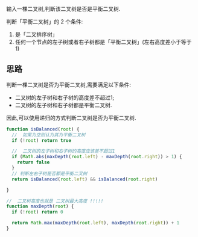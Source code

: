 输入一棵二叉树,判断该二叉树是否是平衡二叉树. 

判断「平衡二叉树」的 2 个条件: 

1. 是「二叉排序树」
2. 任何一个节点的左子树或者右子树都是「平衡二叉树」(左右高度差小于等于 1)


## 思路

判断一棵二叉树是否为平衡二叉树,需要满足以下条件: 

- 二叉树的左子树和右子树的高度差不超过1; 
- 二叉树的左子树和右子树都是平衡二叉树. 

因此,可以使用递归的方式判断二叉树是否为平衡二叉树. 


```js
function isBalanced(root) {
  //  如果为空则认为其为平衡二叉树
  if (!root) return true

  //  二叉树的左子树和右子树的高度应该差不超过1
  if (Math.abs(maxDepth(root.left) - maxDepth(root.right)) > 1) {
    return false
  }
  // 判断左右子树是否都是平衡二叉树
  return isBalanced(root.left) && isBalanced(root.right)

}

//  二叉树高度也就是 二叉树最大高度 !!!!!
function maxDepth(root) {
  if (!root) return 0

  return Math.max(maxDepth(root.left), maxDepth(root.right)) + 1
}
```